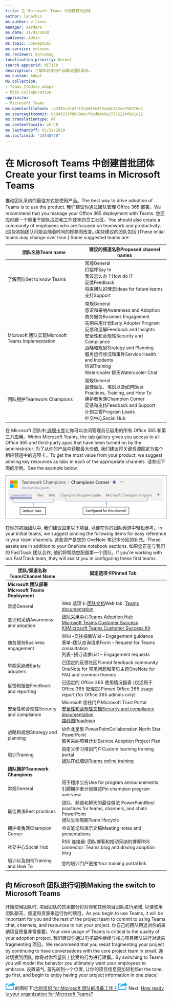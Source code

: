 ```yaml
---
title: 在 Microsoft Teams 中创建首批团体
author: lanachin
ms.author: v-lanac
manager: serdars
ms.date: 11/01/2018
audience: Admin
ms.topic: conceptual
ms.service: msteams
ms.reviewer: karuanag
localization_priority: Normal
search.appverid: MET150
description: 了解如何使用产品推动团队采纳。
ms.custom: Adopt
MS.collection:
- Teams_ITAdmin_Adopt
- M365-collaboration
appliesto:
- Microsoft Teams
ms.openlocfilehash: ca3365cd147cf2c6d49e3fda4dc283ce758d76e3
ms.sourcegitcommit: b5949233f8080a6cf0edb4b5e27272214feb1c22
ms.translationtype: MT
ms.contentlocale: zh-CN
ms.lasthandoff: 05/29/2019
ms.locfileid: "34548770"
---
```

# <a name="create-your-first-teams-in-microsoft-teams"></a><span data-ttu-id="56f34-103">在 Microsoft Teams 中创建首批团体</span><span class="sxs-lookup"><span data-stu-id="56f34-103">Create your first teams in Microsoft Teams</span></span>

<span data-ttu-id="56f34-104">推动团队采纳的最佳方式是使用产品。</span><span class="sxs-lookup"><span data-stu-id="56f34-104">The best way to drive adoption of Teams is to use the product.</span></span> <span data-ttu-id="56f34-105">我们建议你通过团队管理 Office 365 部署。</span><span class="sxs-lookup"><span data-stu-id="56f34-105">We recommend that you manage your Office 365 deployment with Teams.</span></span> <span data-ttu-id="56f34-106">您还应创建一个侧重于团队成员和工作效率的员工社区。</span><span class="sxs-lookup"><span data-stu-id="56f34-106">You should also create a community of employees who are focused on teamwork and productivity.</span></span> <span data-ttu-id="56f34-107">(这些初始团队可能会随着时间的推移而改变。)某些建议的团队包括:</span><span class="sxs-lookup"><span data-stu-id="56f34-107">(These initial teams may change over time.) Some suggested teams are:</span></span>

| <span data-ttu-id="56f34-108">团队名称</span><span class="sxs-lookup"><span data-stu-id="56f34-108">Team name</span></span> | <span data-ttu-id="56f34-109">建议的频道名称</span><span class="sxs-lookup"><span data-stu-id="56f34-109">Proposed channel names</span></span> |
| --------- | ---------------------- |
| <span data-ttu-id="56f34-110">了解团队</span><span class="sxs-lookup"><span data-stu-id="56f34-110">Get to know Teams</span></span> | <span data-ttu-id="56f34-111">常规</span><span class="sxs-lookup"><span data-stu-id="56f34-111">General</span></span></br> <span data-ttu-id="56f34-112">打招呼</span><span class="sxs-lookup"><span data-stu-id="56f34-112">Say hi</span></span></br> <span data-ttu-id="56f34-113">我该怎么办？</span><span class="sxs-lookup"><span data-stu-id="56f34-113">How do I?</span></span></br><span data-ttu-id="56f34-114">反馈</span><span class="sxs-lookup"><span data-stu-id="56f34-114">Feedback</span></span> </br> <span data-ttu-id="56f34-115">将来团队的理念</span><span class="sxs-lookup"><span data-stu-id="56f34-115">Ideas for future teams</span></span> </br> <span data-ttu-id="56f34-116">支持</span><span class="sxs-lookup"><span data-stu-id="56f34-116">Support</span></span> |
| <span data-ttu-id="56f34-117">Microsoft 团队实现</span><span class="sxs-lookup"><span data-stu-id="56f34-117">Microsoft Teams Implementation</span></span> | <span data-ttu-id="56f34-118">常规</span><span class="sxs-lookup"><span data-stu-id="56f34-118">General</span></span> <br/> <span data-ttu-id="56f34-119">意识和采纳</span><span class="sxs-lookup"><span data-stu-id="56f34-119">Awareness and Adoption</span></span> <br/> <span data-ttu-id="56f34-120">商务服务</span><span class="sxs-lookup"><span data-stu-id="56f34-120">Business Engagement</span></span> <br/> <span data-ttu-id="56f34-121">先期采用计划</span><span class="sxs-lookup"><span data-stu-id="56f34-121">Early Adopter Program</span></span> <br/> <span data-ttu-id="56f34-122">反馈和见解</span><span class="sxs-lookup"><span data-stu-id="56f34-122">Feedback and Insights</span></span> <br/> <span data-ttu-id="56f34-123">安全性和合规性</span><span class="sxs-lookup"><span data-stu-id="56f34-123">Security and Compliance</span></span> <br/> <span data-ttu-id="56f34-124">战略和规划</span><span class="sxs-lookup"><span data-stu-id="56f34-124">Strategy and Planning</span></span> <br/> <span data-ttu-id="56f34-125">服务运行状况和事件</span><span class="sxs-lookup"><span data-stu-id="56f34-125">Service Health and Incidents</span></span> <br/> <span data-ttu-id="56f34-126">培训</span><span class="sxs-lookup"><span data-stu-id="56f34-126">Training</span></span> <br/> <span data-ttu-id="56f34-127">Watercooler 聊天</span><span class="sxs-lookup"><span data-stu-id="56f34-127">Watercooler Chat</span></span> |
| <span data-ttu-id="56f34-128">团队拥护</span><span class="sxs-lookup"><span data-stu-id="56f34-128">Teamwork Champions</span></span> | <span data-ttu-id="56f34-129">常规</span><span class="sxs-lookup"><span data-stu-id="56f34-129">General</span></span> <br/> <span data-ttu-id="56f34-130">最佳做法、培训以及如何</span><span class="sxs-lookup"><span data-stu-id="56f34-130">Best Practices, Training, and How To</span></span> <br/> <span data-ttu-id="56f34-131">拥护者角落</span><span class="sxs-lookup"><span data-stu-id="56f34-131">Champion Corner</span></span> <br/> <span data-ttu-id="56f34-132">反馈和支持</span><span class="sxs-lookup"><span data-stu-id="56f34-132">Feedback and Support</span></span> <br/> <span data-ttu-id="56f34-133">计划主管</span><span class="sxs-lookup"><span data-stu-id="56f34-133">Program Leads</span></span> <br/> <span data-ttu-id="56f34-134">社交中心</span><span class="sxs-lookup"><span data-stu-id="56f34-134">Social Hub</span></span> |

<span data-ttu-id="56f34-135">在 Microsoft 团队中,[选项卡库](https://docs.microsoft.com/en-us/microsoftteams/platform/concepts/tabs/tabs-overview)让你可以访问管理员已启用的所有 Office 365 和第三方应用。</span><span class="sxs-lookup"><span data-stu-id="56f34-135">Within Microsoft Teams, the [tab gallery](https://docs.microsoft.com/en-us/microsoftteams/platform/concepts/tabs/tabs-overview) gives you access to all Office 365 and third-party apps that have been turned on by the administrator.</span></span> <span data-ttu-id="56f34-136">为了从你的产品中获取最大价值, 我们建议将关键资源固定为每个相应频道中的选项卡。</span><span class="sxs-lookup"><span data-stu-id="56f34-136">To get the most value from your product, we suggest pinning key resources as tabs in each of the appropriate channels.</span></span> <span data-ttu-id="56f34-137">请参阅下面的示例。</span><span class="sxs-lookup"><span data-stu-id="56f34-137">See the example below.</span></span>

![显示默认选项卡和自定义选项卡的屏幕截图](media/teams-adoption-tab-example.png)

<span data-ttu-id="56f34-139">在你的初始团队中, 我们建议固定以下项目, 以便在你的团队频道中轻松参考。</span><span class="sxs-lookup"><span data-stu-id="56f34-139">In your initial teams, we suggest pinning the following items for easy reference in your team channels.</span></span> <span data-ttu-id="56f34-140">这些资产是您的 OneNote 笔记本分区的补充。</span><span class="sxs-lookup"><span data-stu-id="56f34-140">These assets are in addition to your OneNote notebook sections.</span></span> <span data-ttu-id="56f34-141">如果您正在与我们的 FastTrack 团队合作, 他们将帮助您配置第一个团队。</span><span class="sxs-lookup"><span data-stu-id="56f34-141">If you're working with our FastTrack team, they will assist you in configuring these first teams.</span></span> 

|<span data-ttu-id="56f34-142">团队/频道名称</span><span class="sxs-lookup"><span data-stu-id="56f34-142">Team/Channel Name</span></span> | <span data-ttu-id="56f34-143">固定选项卡</span><span class="sxs-lookup"><span data-stu-id="56f34-143">Pinned Tab</span></span> |
|----------------- | ---------- |
| <span data-ttu-id="56f34-144">**Microsoft 团队部署**</span><span class="sxs-lookup"><span data-stu-id="56f34-144">**Microsoft Teams Deployment**</span></span> ||
| <span data-ttu-id="56f34-145">常规</span><span class="sxs-lookup"><span data-stu-id="56f34-145">General</span></span> | <span data-ttu-id="56f34-146">Web 选项卡:[团队文档](https://aka.ms/SuccessWithTeams)</span><span class="sxs-lookup"><span data-stu-id="56f34-146">Web tab: [Teams documentation](https://aka.ms/SuccessWithTeams)</span></span> |
| <span data-ttu-id="56f34-147">意识和采纳</span><span class="sxs-lookup"><span data-stu-id="56f34-147">Awareness and adoption</span></span> | [<span data-ttu-id="56f34-148">团队采用中心</span><span class="sxs-lookup"><span data-stu-id="56f34-148">Teams Adoption Hub</span></span>](https://aka.ms/DriveTeamsAdoption)<br/>[<span data-ttu-id="56f34-149">Microsoft Teams Customer Success Kit</span><span class="sxs-lookup"><span data-stu-id="56f34-149">Microsoft Teams Customer Success Kit</span></span>](https://download.microsoft.com/download/A/E/9/AE984CD4-CF4B-41E7-9ABD-6735E3F01897/MicrosoftTeamsCustomerSuccessKit.zip)|
| <span data-ttu-id="56f34-150">商务服务</span><span class="sxs-lookup"><span data-stu-id="56f34-150">Business engagement</span></span> | <span data-ttu-id="56f34-151">Wiki –交往指南</span><span class="sxs-lookup"><span data-stu-id="56f34-151">Wiki – Engagement guidance</span></span><br/><span data-ttu-id="56f34-152">表单–团队咨询请求</span><span class="sxs-lookup"><span data-stu-id="56f34-152">Form – Request for Teams consultation</span></span><br/><span data-ttu-id="56f34-153">列表-预订请求</span><span class="sxs-lookup"><span data-stu-id="56f34-153">List – Engagement requests</span></span> |
|<span data-ttu-id="56f34-154">早期采纳者</span><span class="sxs-lookup"><span data-stu-id="56f34-154">Early adopters</span></span> | <span data-ttu-id="56f34-155">已固定的反馈社区</span><span class="sxs-lookup"><span data-stu-id="56f34-155">Pinned feedback community</span></span> <br/> <span data-ttu-id="56f34-156">OneNote for 常见问题和常见主题</span><span class="sxs-lookup"><span data-stu-id="56f34-156">OneNote for FAQ and common themes</span></span> |
| <span data-ttu-id="56f34-157">反馈和报告</span><span class="sxs-lookup"><span data-stu-id="56f34-157">Feedback and reporting</span></span> | <span data-ttu-id="56f34-158">已固定的 Office 365 使用情况报表 (仅适用于 Office 365 管理员)</span><span class="sxs-lookup"><span data-stu-id="56f34-158">Pinned Office 365 usage report (for Office 365 admins only)</span></span> |
| <span data-ttu-id="56f34-159">安全性和合规性</span><span class="sxs-lookup"><span data-stu-id="56f34-159">Security and compliance</span></span> | <span data-ttu-id="56f34-160">Microsoft 信任门户</span><span class="sxs-lookup"><span data-stu-id="56f34-160">Microsoft Trust Portal</span></span> <br/> [<span data-ttu-id="56f34-161">安全性和合规性文档</span><span class="sxs-lookup"><span data-stu-id="56f34-161">Security and compliance documentation</span></span>](https://docs.microsoft.com/en-us/office365/securitycompliance/index)<br/> [<span data-ttu-id="56f34-162">路线图</span><span class="sxs-lookup"><span data-stu-id="56f34-162">Roadmap</span></span>](https://docs.microsoft.com/office365/securitycompliance/security-roadmap) |
| <span data-ttu-id="56f34-163">战略和规划</span><span class="sxs-lookup"><span data-stu-id="56f34-163">Strategy and planning</span></span> | <span data-ttu-id="56f34-164">协作北星型 PowerPoint</span><span class="sxs-lookup"><span data-stu-id="56f34-164">Collaboration North Star PowerPoint</span></span> <br/> <span data-ttu-id="56f34-165">服务采纳项目计划</span><span class="sxs-lookup"><span data-stu-id="56f34-165">Service Adoption Project Plan</span></span> |
| <span data-ttu-id="56f34-166">培训</span><span class="sxs-lookup"><span data-stu-id="56f34-166">Training</span></span> | <span data-ttu-id="56f34-167">自定义学习培训门户</span><span class="sxs-lookup"><span data-stu-id="56f34-167">Custom learning training portal</span></span> <br/> [<span data-ttu-id="56f34-168">团队在线培训</span><span class="sxs-lookup"><span data-stu-id="56f34-168">Teams online training</span></span>](https://aka.ms/TeamsTraining) |
| <span data-ttu-id="56f34-169">**团队拥护**</span><span class="sxs-lookup"><span data-stu-id="56f34-169">**Teamwork Champions**</span></span>|  |
| <span data-ttu-id="56f34-170">常规</span><span class="sxs-lookup"><span data-stu-id="56f34-170">General</span></span> | <span data-ttu-id="56f34-171">用于程序公告</span><span class="sxs-lookup"><span data-stu-id="56f34-171">Use for program announcements</span></span> <br/> <span data-ttu-id="56f34-172">引脚拥护者计划概述</span><span class="sxs-lookup"><span data-stu-id="56f34-172">Pin champion program overview</span></span> |
| <span data-ttu-id="56f34-173">最佳做法</span><span class="sxs-lookup"><span data-stu-id="56f34-173">Best practices</span></span> | <span data-ttu-id="56f34-174">团队、频道和聊天的最佳做法 PowerPoint</span><span class="sxs-lookup"><span data-stu-id="56f34-174">Best practices for teams, channels, and chats PowerPoint</span></span> <br/> <span data-ttu-id="56f34-175">团队生命周期</span><span class="sxs-lookup"><span data-stu-id="56f34-175">Team lifecycle</span></span> |
| <span data-ttu-id="56f34-176">拥护者角落</span><span class="sxs-lookup"><span data-stu-id="56f34-176">Champion Corner</span></span> | <span data-ttu-id="56f34-177">会议笔记和演示文稿</span><span class="sxs-lookup"><span data-stu-id="56f34-177">Meeting notes and presentations</span></span> |
| <span data-ttu-id="56f34-178">社交中心</span><span class="sxs-lookup"><span data-stu-id="56f34-178">Social Hub</span></span> | <span data-ttu-id="56f34-179">RSS 连接器: 团队博客和推动采纳的博客</span><span class="sxs-lookup"><span data-stu-id="56f34-179">RSS connector: Teams blog and driving adoption blog</span></span> |
| <span data-ttu-id="56f34-180">培训以及如何</span><span class="sxs-lookup"><span data-stu-id="56f34-180">Training and How To</span></span> | <span data-ttu-id="56f34-181">您的培训门户链接</span><span class="sxs-lookup"><span data-stu-id="56f34-181">Your training portal link</span></span> |

## <a name="making-the-switch-to-microsoft-teams"></a><span data-ttu-id="56f34-182">向 Microsoft 团队进行切换</span><span class="sxs-lookup"><span data-stu-id="56f34-182">Making the switch to Microsoft Teams</span></span>

<span data-ttu-id="56f34-183">开始使用团队时, 项目团队的其余部分将对你和其他项目团队进行承诺, 以便使用团队聊天、频道和资源来运行你的项目。</span><span class="sxs-lookup"><span data-stu-id="56f34-183">As you begin to use Teams, it will be important for you and the rest of the project team to commit to using Teams chat, channels, and resources to run your project.</span></span> <span data-ttu-id="56f34-184">你自己的团队用途对你的采纳项目质量非常重要。</span><span class="sxs-lookup"><span data-stu-id="56f34-184">Your own usage of Teams is critical to the quality of your adoption project.</span></span> <span data-ttu-id="56f34-185">我们建议你通过电子邮件继续与核心项目团队进行对话来 fragmenting 项目。</span><span class="sxs-lookup"><span data-stu-id="56f34-185">We recommend that you resist fragmenting your project by continuing to have conversations with the core project team in email.</span></span> <span data-ttu-id="56f34-186">通过切换到团队, 你将对你希望员工接受的行为进行建模。</span><span class="sxs-lookup"><span data-stu-id="56f34-186">By switching to Teams you will model the behavior you ultimately want your employees to embrace.</span></span> <span data-ttu-id="56f34-187">设置语气, 首先转到一个位置, 让你的项目信息更加轻松!</span><span class="sxs-lookup"><span data-stu-id="56f34-187">Set the tone, go first, and begin to enjoy having your project information in one place!</span></span>  

<span data-ttu-id="56f34-188">![描述下一步骤](media/teams-adoption-next-icon.png)的图标下:[你的组织 for Microsoft 团队的准备工作？](teams-adoption-assess-readiness.md)</span><span class="sxs-lookup"><span data-stu-id="56f34-188">![An icon depicting the next step](media/teams-adoption-next-icon.png) Next: [How ready is your organization for Microsoft Teams?](teams-adoption-assess-readiness.md)</span></span>
